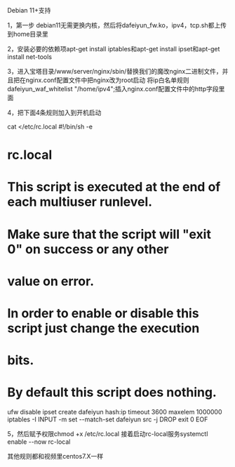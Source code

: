 Debian 11+支持

1，第一步 debian11无需更换内核，然后将dafeiyun_fw.ko，ipv4，tcp.sh都上传到home目录里

2，安装必要的依赖项apt-get install iptables和apt-get install ipset和apt-get install net-tools

3，进入宝塔目录/www/server/nginx/sbin/替换我们的魔改nginx二进制文件，并且把在nginx.conf配置文件中把nginx改为root启动 将ip白名单规则dafeiyun_waf_whitelist "/home/ipv4";插入nginx.conf配置文件中的http字段里面

4，把下面4条规则加入到开机启动

cat <<EOF >/etc/rc.local
#!/bin/sh -e
#
# rc.local
#
# This script is executed at the end of each multiuser runlevel.
# Make sure that the script will "exit 0" on success or any other
# value on error.
#
# In order to enable or disable this script just change the execution
# bits.
#
# By default this script does nothing.
ufw disable
ipset create dafeiyun hash:ip timeout 3600 maxelem 1000000
iptables -I INPUT -m set --match-set dafeiyun src -j DROP
exit 0
EOF

5，然后赋予权限chmod +x /etc/rc.local   接着启动rc-local服务systemctl enable --now rc-local

其他规则都和视频里centos7.X一样


